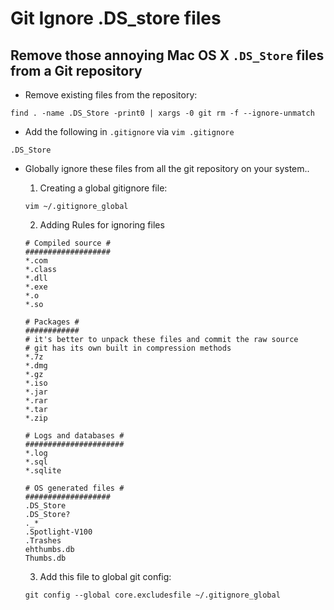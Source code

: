 # Git Ignore .DS_store files
## Remove those annoying Mac OS X `.DS_Store` files from a Git repository

* Remove existing files from the repository:
```
find . -name .DS_Store -print0 | xargs -0 git rm -f --ignore-unmatch
```

* Add the following in `.gitignore` via `vim .gitignore`
```
.DS_Store
```

* Globally ignore these files from all the git repository on your system..
  1. Creating a global gitignore file:
  ```
  vim ~/.gitignore_global
  ```

  2. Adding Rules for ignoring files
  ```
  # Compiled source #
  ###################
  *.com
  *.class
  *.dll
  *.exe
  *.o
  *.so

  # Packages #
  ############
  # it's better to unpack these files and commit the raw source
  # git has its own built in compression methods
  *.7z
  *.dmg
  *.gz
  *.iso
  *.jar
  *.rar
  *.tar
  *.zip

  # Logs and databases #
  ######################
  *.log
  *.sql
  *.sqlite

  # OS generated files #
  ###################
  .DS_Store
  .DS_Store?
  ._*
  .Spotlight-V100
  .Trashes
  ehthumbs.db
  Thumbs.db
  ```

  3. Add this file to global git config:
  ```
  git config --global core.excludesfile ~/.gitignore_global
  ```
